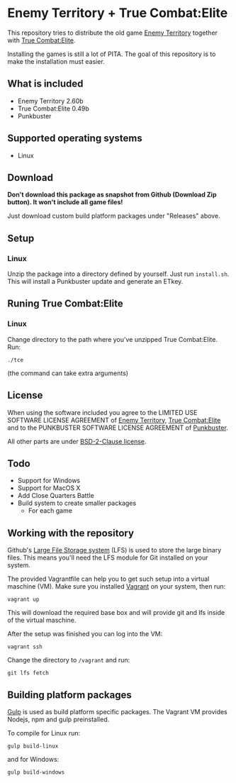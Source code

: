 # Enemy Territory + True Combat:Elite

This repository tries to distribute the old game [Enemy Territory](http://www.enemy-territory.com/)
together with [True Combat:Elite](http://www.truecombat.net/).

Installing the games is still a lot of PITA. The goal of this repository is to make the installation must easier.

## What is included

- Enemy Territory 2.60b
- True Combat:Elite 0.49b
- Punkbuster

## Supported operating systems

- Linux

## Download

**Don't download this package as snapshot from Github (Download Zip button). It won't include all game files!**

Just download custom build platform packages under "Releases" above.

## Setup

### Linux

Unzip the package into a directory defined by yourself.
Just run `install.sh`. This will install a Punkbuster update and generate an ETkey.

## Runing True Combat:Elite

### Linux

Change directory to the path where you've unzipped True Combat:Elite.
Run:

```
./tce
```

(the command can take extra arguments)

## License

When using the software included you agree to the LIMITED USE SOFTWARE LICENSE AGREEMENT of
[Enemy Territory](EULA_Wolfenstein_Enemy_Territory.txt), [True Combat:Elite](EULA_TrueCombat_Elite.txt)
and to the PUNKBUSTER SOFTWARE LICENSE AGREEMENT of [Punkbuster](PB_EULA.txt).

All other parts are under [BSD-2-Clause license](LICENSE).

## Todo

* Support for Windows
* Support for MacOS X
* Add Close Quarters Battle
* Build system to create smaller packages
  * For each game

## Working with the repository

Github's [Large File Storage system](https://git-lfs.github.com/) (LFS) is used to store the large binary files.
This means you'll need the LFS module for Git installed on your system.

The provided Vagrantfile can help you to get such setup into a virtual maschine (VM).
Make sure you installed [Vagrant](https://www.vagrantup.com/) on your system, then run:

```
vagrant up
```

This will download the required base box and will provide git and lfs inside of the virtual maschine.

After the setup was finished you can log into the VM:

```
vagrant ssh
```

Change the directory to `/vagrant` and run:

```
git lfs fetch
```

## Building platform packages

[Gulp](http://gulpjs.com) is used as build platform specific packages.
The Vagrant VM provides Nodejs, npm and gulp preinstalled.

To compile for Linux run:

```
gulp build-linux
```

and for Windows:

```
gulp build-windows
```
